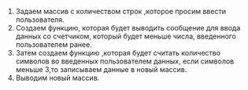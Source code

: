 1. Задаем массив с количеством строк ,которое просим ввести пользователя.
2. Создаем функцию, которая будет выводить сообщение для ввода данных со счетчиком, который будет меньше числа, введенного пользователем ранее.
3. Затем создаем функцию ,которая будет считать количество символов во введенных пользователем данных, если символов меньше 3,то записываем данные в новый массив.
4. Выводим новый массив.

